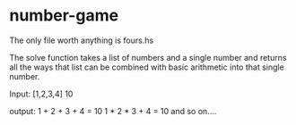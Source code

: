 # number-game

The only file worth anything is fours.hs

The solve function takes a list of numbers and a single number and returns all the ways that list can be combined with basic arithmetic into that single number.

Input: [1,2,3,4] 10

output: 1 + 2 + 3 + 4 = 10
     1 * 2 * 3 + 4 = 10
     and so on....
